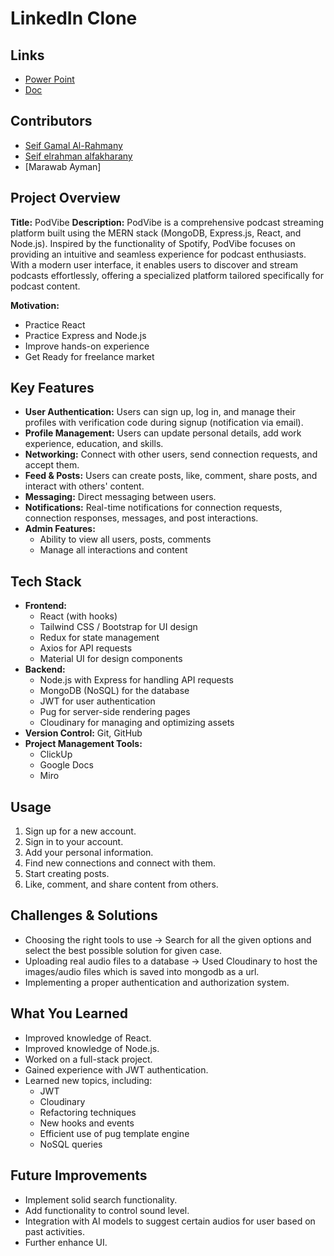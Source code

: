 # LinkedIn Clone

## Links 
- [Power Point](https://docs.google.com/presentation/d/13r656DaZeqE7zmsxTH0VOlO1nSuBDpFwAU04WDZU_ZQ/edit#slide=id.p1)
- [Doc](https://docs.google.com/document/d/1gwz5A2mod_O4o18sR-xuqEAteF1NftavCIQgFqthcFw/edit?tab=t.0)
  
## Contributors
- [Seif Gamal Al-Rahmany](https://www.linkedin.com/in/seif-al-rahmany-b6b29b220/)
- [Seif elrahman alfakharany](https://www.linkedin.com/in/seif-elrahman-alfakharany-5960151b5/)
- [Marawab Ayman]
  

## Project Overview
**Title:** PodVibe
**Description:** PodVibe is a comprehensive podcast streaming platform built using the MERN stack (MongoDB, Express.js, React, and Node.js). Inspired by the functionality of Spotify, PodVibe 
focuses on providing an intuitive and seamless experience for podcast enthusiasts. With a modern user interface, it enables users to discover and stream podcasts effortlessly, offering a specialized platform tailored specifically for podcast content.

**Motivation:** 
- Practice React
- Practice Express and Node.js
- Improve hands-on experience
- Get Ready for freelance market 

## Key Features
- **User Authentication:** Users can sign up, log in, and manage their profiles with verification code during signup (notification via email).
- **Profile Management:** Users can update personal details, add work experience, education, and skills.
- **Networking:** Connect with other users, send connection requests, and accept them.
- **Feed & Posts:** Users can create posts, like, comment, share posts, and interact with others' content.
- **Messaging:** Direct messaging between users.
- **Notifications:** Real-time notifications for connection requests, connection responses, messages, and post interactions.
- **Admin Features:** 
  - Ability to view all users, posts, comments
  - Manage all interactions and content

## Tech Stack
- **Frontend:**
  - React (with hooks)
  - Tailwind CSS / Bootstrap for UI design
  - Redux for state management
  - Axios for API requests
  - Material UI for design components
- **Backend:**
  - Node.js with Express for handling API requests
  - MongoDB (NoSQL) for the database
  - JWT for user authentication
  - Pug for server-side rendering pages
  - Cloudinary for managing and optimizing assets
- **Version Control:** Git, GitHub
- **Project Management Tools:**
  - ClickUp
  - Google Docs
  - Miro

## Usage
1. Sign up for a new account.
2. Sign in to your account.
3. Add your personal information.
4. Find new connections and connect with them.
5. Start creating posts.
6. Like, comment, and share content from others.

## Challenges & Solutions
- Choosing the right tools to use          -> Search for all the given options and select the best possible solution for given case.
- Uploading real audio files to a database -> Used Cloudinary to host the images/audio files which is saved into mongodb as a url.
- Implementing a proper authentication and authorization system.

## What You Learned
- Improved knowledge of React.
- Improved knowledge of Node.js.
- Worked on a full-stack project.
- Gained experience with JWT authentication.
- Learned new topics, including:
  - JWT
  - Cloudinary
  - Refactoring techniques
  - New hooks and events
  - Efficient use of pug template engine
  - NoSQL queries

## Future Improvements
- Implement solid search functionality.
- Add functionality to control sound level.
- Integration with AI models to suggest certain audios for user based on past activities.
- Further enhance UI.
